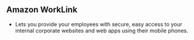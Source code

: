 ## Amazon WorkLink

- Lets you provide your employees with secure, easy access to your internal corporate websites and web apps using their mobile phones.
